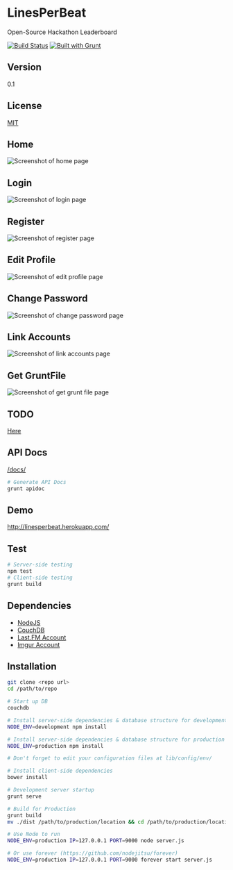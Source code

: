 LinesPerBeat
=============
Open-Source Hackathon Leaderboard

[![Build Status](https://travis-ci.org/brutalhonesty/linesPerBeat.svg?branch=master)](https://travis-ci.org/brutalhonesty/linesPerBeat)
[![Built with Grunt](https://cdn.gruntjs.com/builtwith.png)](http://gruntjs.com/)

Version
-------
0.1

License
-------
[MIT](https://tldrlegal.com/license/mit-license)

Home
-----
![Screenshot of home page](http://i.imgur.com/Td80ue3.png)

Login
-----
![Screenshot of login page](http://i.imgur.com/dR4A71k.png)

Register
--------
![Screenshot of register page](http://i.imgur.com/oroyA9G.png)

Edit Profile
------------
![Screenshot of edit profile page](http://i.imgur.com/6Ev0uSB.png)

Change Password
----------------
![Screenshot of change password page](http://i.imgur.com/IoqPaG3.png)

Link Accounts
--------------
![Screenshot of link accounts page](http://i.imgur.com/idLRpDl.png)

Get GruntFile
-------------
![Screenshot of get grunt file page](http://i.imgur.com/EdBGd5U.png)


TODO
-----
[Here](grunt-TODO.md)

API Docs
--------
[/docs/](docs/)

```bash
# Generate API Docs
grunt apidoc
```

Demo
------
http://linesperbeat.herokuapp.com/

Test
----
```bash
# Server-side testing
npm test
# Client-side testing
grunt build
```

Dependencies
------------
* [NodeJS](http://nodejs.org)
* [CouchDB](http://couchdb.apache.org)
* [Last.FM Account](http://www.last.fm/api)
* [Imgur Account](https://api.imgur.com)

Installation
------------
```bash
git clone <repo url>
cd /path/to/repo

# Start up DB
couchdb

# Install server-side dependencies & database structure for development
NODE_ENV=development npm install

# Install server-side dependencies & database structure for production
NODE_ENV=production npm install

# Don't forget to edit your configuration files at lib/config/env/

# Install client-side dependencies
bower install

# Development server startup
grunt serve

# Build for Production
grunt build
mv ./dist /path/to/production/location && cd /path/to/production/location

# Use Node to run
NODE_ENV=production IP=127.0.0.1 PORT=9000 node server.js

# Or use forever (https://github.com/nodejitsu/forever)
NODE_ENV=production IP=127.0.0.1 PORT=9000 forever start server.js

```